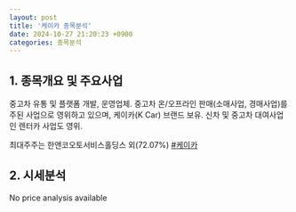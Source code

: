 ```yaml
---
layout: post
title: '케이카 종목분석'
date: 2024-10-27 21:20:23 +0900
categories: 종목분석
---
```


## 1. 종목개요 및 주요사업

중고차 유통 및 플랫폼 개발, 운영업체. 중고차 온/오프라인 판매(소매사업, 경매사업)를 주된 사업으로 영위하고 있으며, 케이카(K Car) 브랜드 보유. 신차 및 중고차 대여사업인 렌터카 사업도 영위.

최대주주는 한앤코오토서비스홀딩스 외(72.07%)
[#케이카](#)

## 2. 시세분석

No price analysis available
